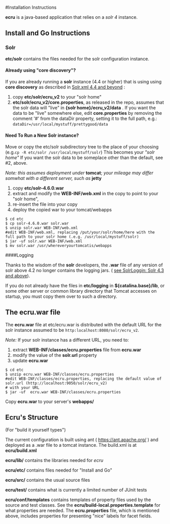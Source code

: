 #Installation Instructions

**ecru** is a java-based application that relies on a *solr 4* instance.

## Install and Go Instructions
### Solr
**etc/solr** contains the files needed for the solr configuration instance.

#### Already using "core discovery"?
If you are already running a **solr** instance (4.4 or higher) that is using using **core discovery** as described in [Solr.xml 4.4 and beyond](https://wiki.apache.org/solr/Solr.xml%204.4%20and%20beyond "link to the discussion") :

1. copy **etc/solr/ecru_v2** to your "solr home"
2. **etc/solr/ecru_v2/core.properties**, as released in the repo, assumes that the solr data will "live" in **{solr home}/ecru_v2/data** . If you want the data to be "live" somewhere else, edit **core.properties** by removing the comment '#' from the dataDir property, setting it to the full path, e.g.:
  `dataDir=/usr/local/mystuff/prettygood/data`

#### Need To Run a New Solr instance?

Move or copy the etc/solr subdirectory tree to the place of your choosing (e.g.`cp -R etc/solr /usr/local/mystuff/solr`)  This becomes your *"solr home"*  If you want the solr data to be someplace other than the default, see #2, above.

*Note: this assumes deployment under* **tomcat**; *your mileage may differ somwhat with a different server, such as* **jetty** 


1.  copy **etc/solr-4.6.0.war** 
2.   extract and modify the **WEB-INF/web.xml** in the copy to point to your "solr home",
3.   re-insert the file into your copy
4.  deploy the copied war to your tomcat/webapps 
```
$ cd etc
$ cp solr-4.6.0.war solr.war
$ unzip solr.war WEB-INF/web.xml
#edit WEB-INF/web.xml, replacing /put/your/solr/home/here with the full path to your solr home (.e.g. /usr/local/mystuff/solr)
$ jar -uf solr.war WEB-INF/web.xml
$ mv solr.war /usr/whereveryourtomcatis/webapps
```
####Logging

 Thanks to the wisdom of the **solr** developers, the **.war** file of any version of solr above 4.2 no longer contains the logging jars. ( [see SolrLoggin: Solr 4.3 and above](http://wiki.apache.org/solr/SolrLogging#Solr_4.3_and_above "link to the justification")). 

If you do not already have the files  in **etc/logging** in **${catalina.base}/lib**, or some other server or common library directory that Tomcat accesses on startup, you must copy them over to such a directory.

## The ecru.war file

The **ecru.war** file at etc/ecru.war is distributed with the default URL for the solr instance assumed to be `http:localhost:8080/solr/ecru_v2`.

*Note:* If your solr instance has a different URL, you need to:
1. extract **WEB-INF/classes/ecru.properties** file from **ecru.war**
2. modify the value of the **solr.url** property
3. update **ecru.war**
```
$ cd etc
$ unzip ecru.war WEB-INF/classes/ecru.properties
#edit WEB-INF/classes/ecru.properties, replacing the default value of solr.url (http://localhost:9050/solr/ecru_v2) 
# with your URL
$ jar -uf  ecru.war WEB-INF/classes/ecru.properties
``` 
Copy **ecru.war** to your server's **webapps/**


## Ecru's Structure

(For "build it yourself types")

The current configuration is built using
ant ( https://ant.apache.org/ ) and deployed as a .war file to a tomcat instance.  The build.xml is at **ecru/build.xml**


**ecru/lib/** contains the libraries needed for *ecru*

**ecru/etc/** contains files needed for "Install and Go"
 
  
**ecru/src/** contains the usual source files

**ecru/test/** contains what is currently a limited number of JUnit tests

**ecru/conf/templates** contains templates of property files used by the source and test classes.  See the **ecru/build-local.properties.template** for what properties are needed. The **ecru.properties** file, which is mentioned above, includes properties for presenting "nice" labels for facet fields.

